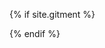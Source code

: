 {% if site.gitment %}
	<div id="container"></div>
	<link rel="stylesheet" href="/media/gitment/style/default.css">
	<script src="/media/gitment/dist/gitment.browser.js"></script>
	<script type="text/javascript">
		var gitment = new Gitment({
		  //id: '页面 ID', // 可选。默认为 location.href
		  owner: 'Valdanitooooo',
		  repo: 'Valdanitooooo.github.io',
		  oauth: {
		    client_id: 'ae8e1056fd0fdfa83dcd',
		    client_secret: '587645a41329e9870ebda97d8d1ce05b0003b714',
		  },
		})
		gitment.render('container')
	</script>
{% endif %}
